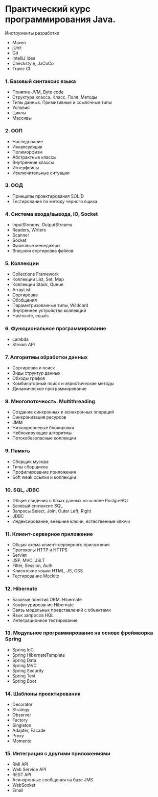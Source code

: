 <h1>Практический курс программирования Java.</h1>

Инструменты разработки
- Maven
- jUnit
- Git
- IntelliJ Idea
- Сheckstyle, JaCoCo
- Travic CI
				
### 1. Базовый синтаксис языка
- Понятие JVM, Byte code
- Структура класса. Класс. Поля. Методы
- Типы данных. Примитивные и ссылочные типы
- Условия
- Циклы
- Массивы
				
### 2. ООП
- Наследование
- Инкапсуляция
- Полиморфизм
- Абстрактные классы
- Внутренние классы
- Интерфейсы
- Исключительные ситуации
				
### 3. ООД
- Принципы проектирования SOLID
- Тестирование по методу черного ящика
				
### 4. Система ввода/вывода, IO, Socket
- InputStreams, OutputStreams
- Readers, Writers
- Scanner
- Socket
- Файловые менеджеры
- Внешняя сортировка файлов
				
### 5. Коллекции
- Collections Framework
- Коллекции List, Set, Map
- Коллекции Stack, Queue
- ArrayList
- Сортировка
- Обобщения
- Параметризованные типы, Wildcard
- Внутреннее устройство коллекций
- Hashcode, equals

### 6. Функциональное программирование

- Lambda
- Stream API
				
### 7. Алгоритмы обработки данных
- Сортировка и поиск
- Виды структур данных
- Обходы графов
- Комбинаторный поиск и эвристические методы
- Динамическое программирование
				
### 8. Многопоточность. Multithreading
- Создание синхронных и асинхронных операций
- Синхронизация ресурсов
- JMM
- Низкоуровневые блокировки
- Неблокирующие алгоритмы
- Потокобезопасные коллекции
				
### 9. Память
- Сборщик мусора
- Типы сборщиков
- Профилирование приложения
- Soft weak ссылки и коллекции
				
### 10. SQL, JDBC
- Общие сведения о базах данных на основе PostgreSQL
- Базовый синтаксис SQL
- Запросы Select, Join, Outer Left, Right
- JDBC
- Индексирование, внешние ключи, естественные ключи
				
### 11. Клиент-серверное приложение
- Общая схема клиент-серверного приложения
- Протоколы HTTP и HTTPS
- Servlet
- JSP, MVC, JSLT
- Filter, Session, Auth
- Клиентские языки HTML, JS, CSS
- Тестирование Mockito
				
### 12. Hibernate
- Базовые понятия ORM. Hibernate
- Конфигурирование Hibernate
- Связь модельных представлений с объектами
- Язык запросов HQL
- Интеграционное тестирование
				
### 13. Модульное программирование на основе фреймворка Spring
- Spring IoC
- Spring HibernateTemplate
- Spring Data
- Spring MVC
- Spring Security
- Spring Test
- Spring Boot
				
### 14. Шаблоны проектирования
- Decorator
- Strategy
- Observer
- Factory
- Singleton
- Adapter, Facade
- Proxy
- Momento
				
### 15. Интеграция с другими приложениями
- RMI API
- Web Service API
- REST API
- Асинхронные сообщения на базе JMS
- WebSocket
- Email
